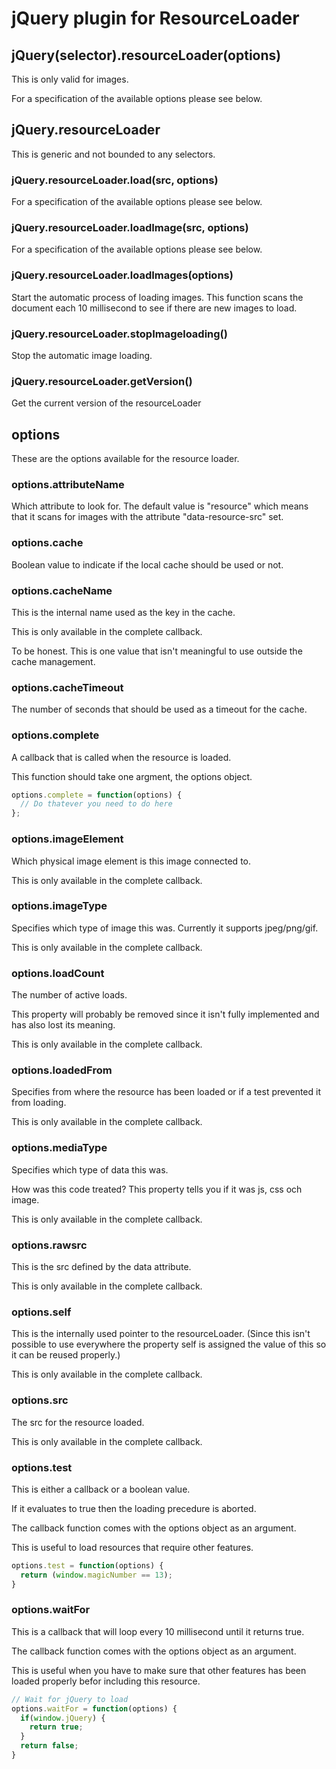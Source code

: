 # jQuery plugin for ResourceLoader

## jQuery(selector).resourceLoader(options)
This is only valid for images.

For a specification of the available options please see below.

## jQuery.resourceLoader
This is generic and not bounded to any selectors.


### jQuery.resourceLoader.load(src, options)

For a specification of the available options please see below.

### jQuery.resourceLoader.loadImage(src, options)

For a specification of the available options please see below.

### jQuery.resourceLoader.loadImages(options)
Start the automatic process of loading images. This function scans the document each 10 millisecond to see if there are new images to load.

### jQuery.resourceLoader.stopImageloading()
Stop the automatic image loading.

### jQuery.resourceLoader.getVersion()
Get the current version of the resourceLoader

## options
These are the options available for the resource loader.

### options.attributeName
Which attribute to look for. The default value is "resource" which means that it scans for images with the attribute "data-resource-src" set.

### options.cache
Boolean value to indicate if the local cache should be used or not.

### options.cacheName
This is the internal name used as the key in the cache.

This is only available in the complete callback.

To be honest. This is one value that isn't meaningful to use outside the cache management.

### options.cacheTimeout
The number of seconds that should be used as a timeout for the cache.

### options.complete
A callback that is called when the resource is loaded.

This function should take one argment, the options object.

```javascript
options.complete = function(options) {
  // Do thatever you need to do here
};
```

### options.imageElement
Which physical image element is this image connected to.

This is only available in the complete callback.

### options.imageType
Specifies which type of image this was. Currently it supports jpeg/png/gif.

This is only available in the complete callback.

### options.loadCount
The number of active loads.

This property will probably be removed since it isn't fully implemented and has also lost its meaning.

This is only available in the complete callback.

### options.loadedFrom
Specifies from where the resource has been loaded or if a test prevented it from loading.

This is only available in the complete callback.

### options.mediaType
Specifies which type of data this was.

How was this code treated? This property tells you if it was js, css och image.

This is only available in the complete callback.

### options.rawsrc
This is the src defined by the data attribute.

This is only available in the complete callback.

### options.self
This is the internally used pointer to the resourceLoader. (Since this isn't possible to use everywhere the property self is assigned the value of this so it can be reused properly.)

This is only available in the complete callback.

### options.src
The src for the resource loaded.

This is only available in the complete callback.

### options.test
This is either a callback or a boolean value.

If it evaluates to true then the loading precedure is aborted.

The callback function comes with the options object as an argument.

This is useful to load resources that require other features.

```javascript
options.test = function(options) {
  return (window.magicNumber == 13);
}
```

### options.waitFor
This is a callback that will loop every 10 millisecond until it returns true.

The callback function comes with the options object as an argument.

This is useful when you have to make sure that other features has been loaded properly befor including this resource.

```javascript
// Wait for jQuery to load
options.waitFor = function(options) {
  if(window.jQuery) {
    return true;
  }
  return false;
}
```